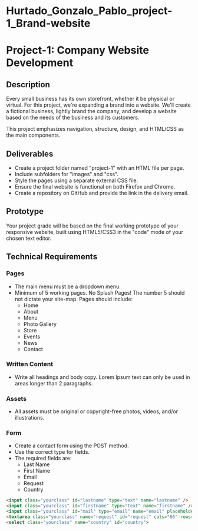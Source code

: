 # Hurtado_Gonzalo_Pablo_project-1_Brand-website

# Project-1: Company Website Development

## Description
Every small business has its own storefront, whether it be physical or virtual. For this project, we're expanding a brand into a website. We'll create a fictional business, lightly brand the company, and develop a website based on the needs of the business and its customers.

This project emphasizes navigation, structure, design, and HTML/CSS as the main components.

## Deliverables
- Create a project folder named "project-1" with an HTML file per page.
- Include subfolders for "images" and "css".
- Style the pages using a separate external CSS file.
- Ensure the final website is functional on both Firefox and Chrome.
- Create a repository on GitHub and provide the link in the delivery email.

## Prototype
Your project grade will be based on the final working prototype of your responsive website, built using HTML5/CSS3 in the "code" mode of your chosen text editor.

## Technical Requirements

### Pages
- The main menu must be a dropdown menu.
- Minimum of 5 working pages. No Splash Pages! The number 5 should not dictate your site-map. Pages should include:
    - Home
    - About
    - Menu
    - Photo Gallery
    - Store
    - Events
    - News
    - Contact

### Written Content
- Write all headings and body copy. Lorem Ipsum text can only be used in areas longer than 2 paragraphs.

### Assets
- All assets must be original or copyright-free photos, videos, and/or illustrations.

### Form
- Create a contact form using the POST method.
- Use the correct type for fields.
- The required fields are:
    - Last Name
    - First Name
    - Email
    - Request
    - Country

```html
<input class="yourclass" id="lastname" type="text" name="lastname" />
<input class="yourclass" id="firstname" type="text" name="firstname" />
<input class="yourclass" id="mail" type="email" name="email" placeholder="yourmail@yahoo.com" />
<textarea class="yourclass" name="request" id="request" cols="66" rows="10"></textarea>
<select class="yourclass" name="country" id="country">
```
